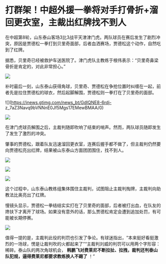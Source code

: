 # 打群架！中超外援一拳将对手打骨折+溜回更衣室，主裁出红牌找不到人

在中超第8轮，山东泰山客场3比3战平天津津门虎。两队球员在赛后发生了剧烈冲突，原因是贾德松一拳打到贝里奇面部，后者血洒赛场，贾德松这个动作，自然吃到了红牌。

据悉，贝里奇已经被救护车送医院了。津门虎队主教练于根伟表示：“贝里奇鼻梁骨折是肯定的，对此非常担心。”

![](https://inews.gtimg.com/news_bt/OWnmhZ9gD7Bv2G5gZXqrxh4HqVXzkrw9nwcjP3KDwx5wMAA/1000)

补时最后一刻，山东泰山获得角球，贝里奇、贾德松在争抢位置时纠缠在一起，前者先是拉住贾德松的球衣，然后起脚解围，贾德松则一拳打在了贝里奇的面部。

![](https://inews.gtimg.com/news_bt/GdIQNE8-6rdj-
z_7aZ3Navq9bVNNnE0Jf5Mgs17EMewBMAA/0)

![](https://inews.gtimg.com/news_bt/GY2yyXbXbfbkcHxAZm3cMuRhTkAkq08TxkvgxUtG2EDUgAA/0)

在津门虎球员解围之后，主裁判随即吹响了结束的哨声。然而，两队球员随即发生了发生了激烈的冲突。

肇事的贾德松，跟着队友迅速溜回更衣室，连赛后握手都不做了，但主裁判仍然要向贾德松亮出红牌，结果被山东泰山方面团团围住，找不到人。

![](https://inews.gtimg.com/news_bt/GVxm6aLKtl2VJfkXEOWYDAWKvSVi7DKlptA4iKezh-27AAA/0)

![](https://inews.gtimg.com/news_bt/GC5Twg8xMrewqea88j_RiqS_vTbc1_hUuxhYqpWRPr1iUAA/0)

![](https://inews.gtimg.com/news_bt/GucfRATtTdol1hmG-R8zRh3NrivlDAapI_g1B0QRpcFvUAA/0)

这个过程中，山东泰山教练组集体围住主裁判，试图阻止主裁判掏牌，主裁判向助教法比奥亮出了红牌。

慢镜头显示，贾德松一拳结结实实打在了贝里奇的面部，后者被打出血，在队友的搀扶下才离开了球场。如果没有意外的话，那么贾德松肯定会遭到追加处罚，有可能被长期停赛。

![](https://inews.gtimg.com/news_bt/OXlUpsFszxUZRS1zS8vz1Nsd_DNNsIB0qt6KEwmdqXRRQAA/1000)

值得一提的是，主裁判此役的判罚也引发了争论。有球迷指出，“本来挺好看挺激烈的一场球，愣是让裁判吹的火都起来了”“主裁判刘威的判罚可以用两个字形容：稀碎。泰山队的两次角球机会，
**韩鹏飞对费莱尼不断拉扯、拉拽，裁判还判泰山队犯规，逼得费莱尼都要求教练换人不踢了** ！”

